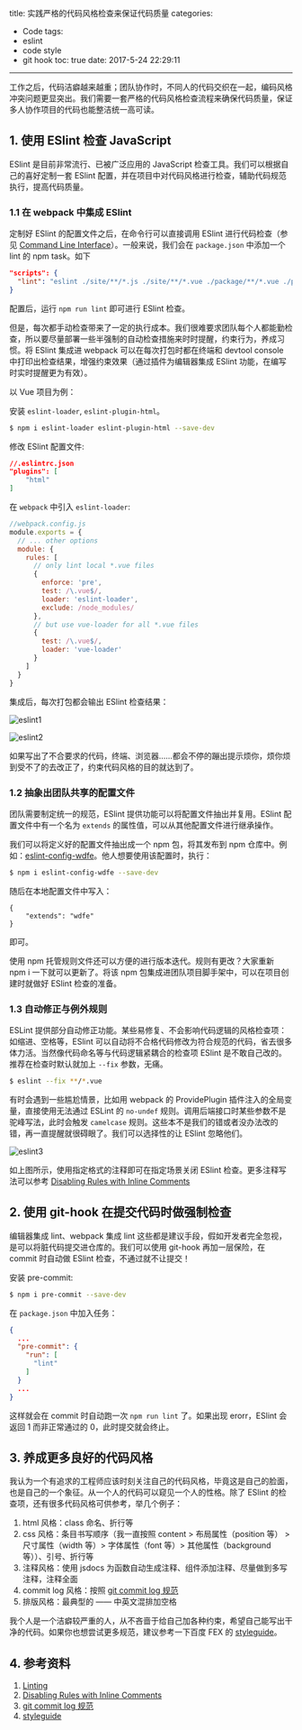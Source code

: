 title: 实践严格的代码风格检查来保证代码质量
categories:
  - Code
tags:
  - eslint
  - code style
  - git hook
toc: true
date: 2017-5-24 22:29:11
---

工作之后，代码洁癖越来越重；团队协作时，不同人的代码交织在一起，编码风格冲突问题更显突出。我们需要一套严格的代码风格检查流程来确保代码质量，保证多人协作项目的代码也能整洁统一高可读。

<!-- more -->

## 1. 使用 ESlint 检查 JavaScript

ESlint 是目前非常流行、已被广泛应用的 JavaScript 检查工具。我们可以根据自己的喜好定制一套 ESlint 配置，并在项目中对代码风格进行检查，辅助代码规范执行，提高代码质量。

### 1.1 在 webpack 中集成 ESlint

定制好 ESlint 的配置文件之后，在命令行可以直接调用 ESlint 进行代码检查（参见 [Command Line Interface](http://eslint.org/docs/user-guide/command-line-interface)）。一般来说，我们会在 `package.json` 中添加一个 lint 的 npm task。如下

```json
"scripts": {
  "lint": "eslint ./site/**/*.js ./site/**/*.vue ./package/**/*.vue ./package/**/*.js ./preview/**/*.vue ./preview/**/*.js"
}
```

配置后，运行 `npm run lint` 即可进行 ESlint 检查。

但是，每次都手动检查带来了一定的执行成本。我们很难要求团队每个人都能勤检查，所以要尽量部署一些半强制的自动检查措施来时时提醒，约束行为，养成习惯。将 ESlint 集成进 webpack 可以在每次打包时都在终端和 devtool console 中打印出检查结果，增强约束效果（通过插件为编辑器集成 ESlint 功能，在编写时实时提醒更为有效）。

以 Vue 项目为例：

安装 `eslint-loader`, `eslint-plugin-html`。

```bash
$ npm i eslint-loader eslint-plugin-html --save-dev
```

修改 ESlint 配置文件:

```json
//.eslintrc.json
"plugins": [
    "html"
]
```

在 `webpack` 中引入 `eslint-loader`:

```javascript
//webpack.config.js
module.exports = {
  // ... other options
  module: {
    rules: [
      // only lint local *.vue files
      {
        enforce: 'pre',
        test: /\.vue$/,
        loader: 'eslint-loader',
        exclude: /node_modules/
      },
      // but use vue-loader for all *.vue files
      {
        test: /\.vue$/,
        loader: 'vue-loader'
      }
    ]
  }
}
```
集成后，每次打包都会输出 ESlint 检查结果：

![eslint1](/imgs/blog/eslint1.png)

![eslint2](/imgs/blog/eslint2.png)

如果写出了不合要求的代码，终端、浏览器……都会不停的蹦出提示烦你，烦你烦到受不了的去改正了，约束代码风格的目的就达到了。

### 1.2 抽象出团队共享的配置文件

团队需要制定统一的规范，ESlint 提供功能可以将配置文件抽出并复用。ESlint 配置文件中有一个名为 `extends` 的属性值，可以从其他配置文件进行继承操作。

我们可以将定义好的配置文件抽出成一个 npm 包，将其发布到 npm 仓库中。例如：[eslint-config-wdfe](https://github.com/wdfe/eslint-config-wdfe)。他人想要使用该配置时，执行：

```bash
$ npm i eslint-config-wdfe --save-dev
```

随后在本地配置文件中写入：

```
{
    "extends": "wdfe"
}
```

即可。

使用 npm 托管规则文件还可以方便的进行版本迭代。规则有更改？大家重新 npm i 一下就可以更新了。将该 npm 包集成进团队项目脚手架中，可以在项目创建时就做好 ESlint 检查的准备。

### 1.3 自动修正与例外规则

ESLint 提供部分自动修正功能。某些易修复、不会影响代码逻辑的风格检查项：如缩进、空格等，ESlint 可以自动将不合格代码修改为符合规范的代码，省去很多体力活。当然像代码命名等与代码逻辑紧耦合的检查项 ESlint 是不敢自己改的。推荐在检查时默认就加上 `--fix` 参数，无痛。

```bash
$ eslint --fix **/*.vue
```

有时会遇到一些尴尬情景，比如用 webpack 的 ProvidePlugin 插件注入的全局变量，直接使用无法通过 ESLint 的 `no-undef` 规则。调用后端接口时某些参数不是驼峰写法，此时会触发 `camelcase` 规则。这些本不是我们的错或者没办法改的错，再一直提醒就很碍眼了。我们可以选择性的让 ESlint 忽略他们。

![eslint3](/imgs/blog/eslint3.png)

如上图所示，使用指定格式的注释即可在指定场景关闭 ESlint 检查。更多注释写法可以参考 [Disabling Rules with Inline Comments](http://eslint.org/docs/user-guide/)

## 2. 使用 git-hook 在提交代码时做强制检查

编辑器集成 lint、webpack 集成 lint 这些都是建议手段，假如开发者完全忽视，是可以将脏代码提交进仓库的。我们可以使用 git-hook 再加一层保险，在 commit 时自动做 ESlint 检查，不通过就不让提交！

安装 pre-commit:

```bash
$ npm i pre-commit --save-dev
```

在 `package.json` 中加入任务：

```json
{
  ...
  "pre-commit": {
    "run": [
      "lint"
    ]
  }
  ...
}
```
这样就会在 commit 时自动跑一次 `npm run lint` 了。如果出现 erorr，ESlint 会返回 1 而非正常通过的 0，此时提交就会终止。

## 3. 养成更多良好的代码风格

我认为一个有追求的工程师应该时刻关注自己的代码风格，毕竟这是自己的脸面，也是自己的一个象征。从一个人的代码可以窥见一个人的性格。除了 ESlint 的检查项，还有很多代码风格可供参考，举几个例子：

1. html 风格：class 命名、折行等
2. css 风格：条目书写顺序（我一直按照 content > 布局属性（position 等） > 尺寸属性（width 等）> 字体属性（font 等）> 其他属性（background 等））、引号、折行等
3. 注释风格：使用 jsdocs 为函数自动生成注释、组件添加注释、尽量做到多写注释，注释全面
4. commit log 风格：按照 [git commit log 规范](http://www.ruanyifeng.com/blog/2016/01/commit_message_change_log.html)
5. 排版风格：最典型的 —— 中英文混排加空格

我个人是一个洁癖较严重的人，从不吝啬于给自己加各种约束，希望自己能写出干净的代码。如果你也想尝试更多规范，建议参考一下百度 FEX 的 [styleguide](https://github.com/fex-team/styleguide)。

## 4. 参考资料

1. [Linting](https://github.com/vuejs/vue-loader/blob/master/docs/en/workflow/linting.md)
2. [Disabling Rules with Inline Comments](http://eslint.org/docs/user-guide/configuring#disabling-rules-with-inline-comments)
3. [git commit log 规范](http://www.ruanyifeng.com/blog/2016/01/commit_message_change_log.html)
4. [styleguide](https://github.com/fex-team/styleguide)
